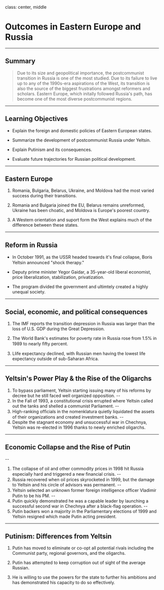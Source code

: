 class: center, middle

# Outcomes in Eastern Europe and Russia
---

## Summary 

>Due to its size and geopolitical importance, the postcommunist transition in Russia is one of the most studied. Due to its failure to live up to any of the 1990s-era aspirations of the West, its transition is also the source of the biggest frustrations amongst reformers and scholars. Eastern Europe, which initally followed Russia's path, has become one of the most diverse postcommunist regions.

---

## Learning Objectives

* Explain the foreign and domestic policies of Eastern European states.

* Summarize the development of postcommunist Russia under Yeltsin.

* Explain Putinism and its consequences.

* Evaluate future trajectories for Russian political development.

---

## Eastern Europe

1. Romania, Bulgaria, Belarus, Ukraine, and Moldova had the most varied success during their transitions.

2. Romania and Bulgaria joined the EU, Belarus remains unreformed, Ukraine has been choatic, and Moldova is Europe's poorest country.

3. A Western orientation and suport form the West explains much of the difference between these states.

---
## Reform in Russia

* In October 1991, as the USSR headed towards it's ﬁnal collapse, Boris Yeltsin announced "shock therapy."

* Deputy prime minister Yegor Gaidar, a 35-year-old liberal economist, price liberalization, stabilization, privatization.

* The program divided the government and ultimtely created a highly unequal society.

---

## Social, economic, and political consequences

1. The IMF reports the transition depression in Russia was larger than the loss of U.S. GDP during the Great Depression.

2. The World Bank's estimates for poverty rate in Russia rose from 1.5% in 1989 to nearly ﬁfty percent.

3. Llife expectancy declined, with Russian men having the lowest life expectancy outside of sub-Saharan Africa.

---

## Yeltsin's Power Play & the Rise of the Oligarchs

1. To bypass parliament, Yeltsin starting issuing many of his reforms by decree but he still faced well organized opposition.
--
2. In the Fall of 1993, a constitutional crisis errupted where Yeltsin called out the tanks and shelled a communist Parliament.
--
3. High-ranking ofﬁcials in the nomenklatura quietly liquidated the assets of their organizations and created investment banks.
--
4. Despite the stagnant economy and unsuccessful war in Chechnya, Yeltsin was re-elected in 1996 thanks to newly enriched oligarchs.

---

## Economic Collapse and the Rise of Putin
--
1. The collapse of oil and other commodity prices in 1998 hit Russia especially hard and triggered a new ﬁnancial crisis.
--
1. Russia  recovered when oil prices skyrocketed in 1999, but the damage to Yeltsin and his circle of advisors was permanent.
--
3. Yeltsin selected an unknown former foreign intelligence ofﬁcer Vladimir Putin to be his PM.
--
1. Putin quickly demonstrated he was a capable leader by launching a successful second war in Chechnya after a black-flag operation.
--
2. Putin backers won a majority in the Parliamentary elections of 1999 and Yeltsin resigned which made Putin acting president.

---

## Putinism: Differences from Yeltsin

1. Putin has moved to eliminate or co-opt all potential rivals including the Communist party, regional governors, and the oligarchs.

2. Putin has attempted to keep corruption out of sight of the average Russian.

4.  He is willing to use the powers for the state to further his ambitions and has demonstrated his capacity to do so effectively.
